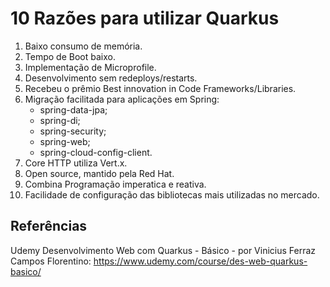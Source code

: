 # 10 Razões para utilizar Quarkus

1. Baixo consumo de memória.
2. Tempo de Boot baixo.
3. Implementação de Microprofile.
4. Desenvolvimento sem redeploys/restarts.
5. Recebeu o prêmio Best innovation in Code Frameworks/Libraries.
6. Migração facilitada para aplicações em Spring:
   - spring-data-jpa;
   - spring-di;
   - spring-security;
   - spring-web;
   - spring-cloud-config-client.
7. Core HTTP utiliza Vert.x.
8. Open source, mantido pela Red Hat.
9. Combina Programação imperatica e reativa.
10. Facilidade de configuração das bibliotecas mais utilizadas no mercado.


## Referências
Udemy Desenvolvimento Web com Quarkus - Básico - por Vinicius Ferraz Campos Florentino:
https://www.udemy.com/course/des-web-quarkus-basico/